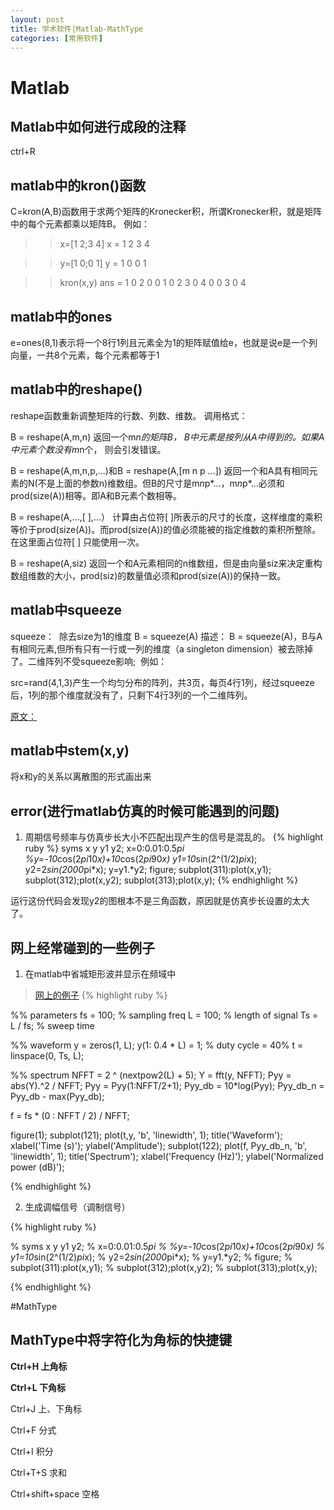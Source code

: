 ```yaml
---
layout: post
title: 学术软件|Matlab-MathType
categories: [常用软件]
---
```



# Matlab

## Matlab中如何进行成段的注释

ctrl+R

## matlab中的kron()函数

C=kron(A,B)函数用于求两个矩阵的Kronecker积，所谓Kronecker积，就是矩阵中的每个元素都乘以矩阵B。
例如：

>>x=[1 2;3 4]
x =
1 2
3 4

>> y=[1 0;0 1]
y =
1 0
0 1

>> kron(x,y)
ans =
1 0 2 0
0 1 0 2
3 0 4 0
0 3 0 4

## matlab中的ones

e=ones(8,1)表示将一个8行1列且元素全为1的矩阵赋值给e，也就是说e是一个列向量，一共8个元素，每个元素都等于1

## matlab中的reshape()

reshape函数重新调整矩阵的行数、列数、维数。
调用格式：

B = reshape(A,m,n)
返回一个m*n的矩阵B， B中元素是按列从A中得到的。如果A中元素个数没有m*n个， 则会引发错误。

B = reshape(A,m,n,p,...)和B = reshape(A,[m n p ...])
返回一个和A具有相同元素的N(不是上面的参数n)维数组。但B的尺寸是m*n*p*...，m*n*p*...必须和prod(size(A))相等。即A和B元素个数相等。

B = reshape(A,...,[ ],...）
计算由占位符[ ]所表示的尺寸的长度，这样维度的乘积等价于prod(size(A))。而prod(size(A))的值必须能被的指定维数的乘积所整除。在这里面占位符[ ] 只能使用一次。

B = reshape(A,siz)
返回一个和A元素相同的n维数组，但是由向量siz来决定重构数组维数的大小，prod(siz)的数量值必须和prod(size(A))的保持一致。

## matlab中squeeze

squeeze：  除去size为1的维度
B = squeeze(A)
描述：
B = squeeze(A)，B与A有相同元素,但所有只有一行或一列的维度（a singleton dimension）被去除掉了。二维阵列不受squeeze影响; 
例如：

src=rand(4,1,3)产生一个均匀分布的阵列，共3页，每页4行1列，经过squeeze后，1列的那个维度就没有了，只剩下4行3列的一个二维阵列。
 
[原文：](https://blog.csdn.net/what_lei/article/details/48729573)

## matlab中stem(x,y)
将x和y的关系以离散图的形式画出来

## error(进行matlab仿真的时候可能遇到的问题)

1. 周期信号频率与仿真步长大小不匹配出现产生的信号是混乱的。
{% highlight ruby %}
syms x y y1 y2;
x=0:0.01:0.5*pi
%y=-10*cos(2*pi*10*x)+10*cos(2*pi*90*x)
y1=10*sin(2^(1/2)*pi*x);
y2=2*sin(2000*pi*x);
y=y1.*y2;
figure;
subplot(311):plot(x,y1);
subplot(312);plot(x,y2);
subplot(313);plot(x,y);
{% endhighlight %}

运行这份代码会发现y2的图根本不是三角函数，原因就是仿真步长设置的太大了。

## 网上经常碰到的一些例子

1. 在matlab中省城矩形波并显示在频域中
>[网上的例子](https://blog.csdn.net/weixin_42859199/article/details/81355822)
{% highlight ruby %}

%% parameters
fs = 100;           % sampling freq
L  = 100;           % length of signal
Ts = L / fs;        % sweep time

%% waveform
y = zeros(1, L);
y(1: 0.4 * L) = 1;   % duty cycle = 40%
t = linspace(0, Ts, L);

%% spectrum
NFFT     = 2 ^ (nextpow2(L) + 5);
Y        = fft(y, NFFT);
Pyy      = abs(Y).^2 / NFFT;
Pyy      = Pyy(1:NFFT/2+1);
Pyy_db   = 10*log(Pyy);
Pyy_db_n = Pyy_db - max(Pyy_db);

f = fs * (0 : NFFT / 2) / NFFT;

figure(1);
subplot(121);
plot(t,y, 'b', 'linewidth', 1);
title('Waveform'); xlabel('Time (s)'); ylabel('Amplitude');
subplot(122);
plot(f, Pyy_db_n, 'b', 'linewidth', 1);
title('Spectrum'); xlabel('Frequency (Hz)'); ylabel('Normalized power (dB)');

{% endhighlight %}

2. 生成调幅信号（调制信号）

{% highlight ruby %}

% syms x y y1 y2;
% x=0:0.01:0.5*pi
% %y=-10*cos(2*pi*10*x)+10*cos(2*pi*90*x)
% y1=10*sin(2^(1/2)*pi*x);
% y2=2*sin(2000*pi*x);
% y=y1.*y2;
% figure;
% subplot(311):plot(x,y1);
% subplot(312);plot(x,y2);
% subplot(313);plot(x,y);

{% endhighlight %}
























#MathType


## MathType中将字符化为角标的快捷键

**Ctrl+H      上角标**

**Ctrl+L      下角标**

Ctrl+J      上、下角标

Ctrl+F      分式

Ctrl+I      积分

Ctrl+T+S    求和

Ctrl+shift+space   空格


